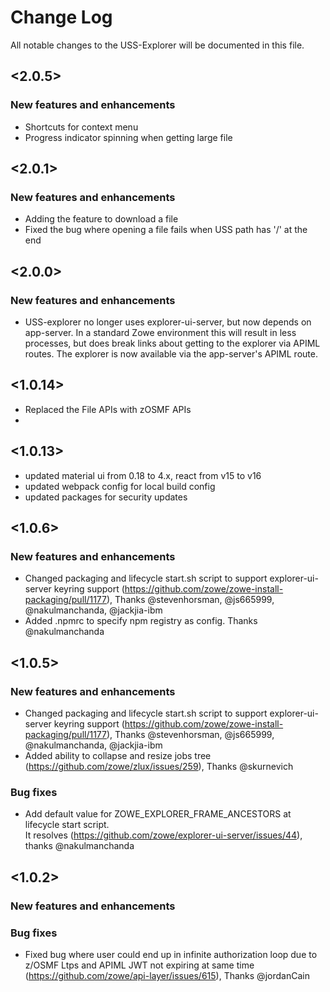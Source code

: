 # Change Log
All notable changes to the USS-Explorer will be documented in this file.

## <2.0.5>
### New features and enhancements
- Shortcuts for context menu
- Progress indicator spinning when getting large file

## <2.0.1>
### New features and enhancements
- Adding the feature to download a file
- Fixed the bug where opening a file fails when USS path has '/' at the end

## <2.0.0>
### New features and enhancements
- USS-explorer no longer uses explorer-ui-server, but now depends on app-server. In a standard Zowe environment this will result in less processes, but does break links about getting to the explorer via APIML routes. The explorer is now available via the app-server's APIML route.

## <1.0.14>
- Replaced the File APIs with zOSMF APIs
- 
## <1.0.13>
- updated material ui from 0.18 to 4.x, react from v15 to v16
- updated webpack config for local build config
- updated packages for security updates

## <1.0.6>

### New features and enhancements
- Changed packaging and lifecycle start.sh script to support explorer-ui-server keyring support (https://github.com/zowe/zowe-install-packaging/pull/1177), Thanks @stevenhorsman, @js665999, @nakulmanchanda, @jackjia-ibm
- Added .npmrc to specify npm registry as config. Thanks @nakulmanchanda 

## <1.0.5>

### New features and enhancements

- Changed packaging and lifecycle start.sh script to support explorer-ui-server keyring support (https://github.com/zowe/zowe-install-packaging/pull/1177), Thanks @stevenhorsman, @js665999, @nakulmanchanda, @jackjia-ibm
- Added ability to collapse and resize jobs tree (https://github.com/zowe/zlux/issues/259), Thanks @skurnevich

### Bug fixes

- Add default value for ZOWE_EXPLORER_FRAME_ANCESTORS at lifecycle start script.           
  It resolves (https://github.com/zowe/explorer-ui-server/issues/44), thanks @nakulmanchanda

## <1.0.2>

### New features and enhancements
<!--- - Format: Added support for <xx>. (Issue/PR number) [Doc link if any] [Thanks @contributor] --->
### Bug fixes
<!--- - Format: Fixed <xx>. (Issue/PR number) [Doc link if any] [Thanks @contributor] --->
- Fixed bug where user could end up in infinite authorization loop due to z/OSMF Ltps and APIML JWT not expiring at same time (https://github.com/zowe/api-layer/issues/615), Thanks @jordanCain
